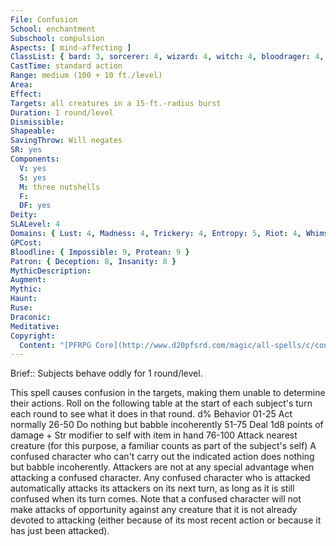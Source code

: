 ```yaml
---
File: Confusion
School: enchantment
Subschool: compulsion
Aspects: [ mind-affecting ]
ClassList: { bard: 3, sorcerer: 4, wizard: 4, witch: 4, bloodrager: 4, occultist: 4, psychic: 4, mesmerist: 3, spiritualist: 4 }
CastTime: standard action
Range: medium (100 + 10 ft./level)
Area: 
Effect: 
Targets: all creatures in a 15-ft.-radius burst
Duration: 1 round/level
Dismissible: 
Shapeable: 
SavingThrow: Will negates
SR: yes
Components:
  V: yes
  S: yes
  M: three nutshells
  F: 
  DF: yes
Deity: 
SLALevel: 4
Domains: { Lust: 4, Madness: 4, Trickery: 4, Entropy: 5, Riot: 4, Whimsy: 4 }
GPCost: 
Bloodline: { Impossible: 9, Protean: 9 }
Patron: { Deception: 8, Insanity: 8 }
MythicDescription: 
Augment: 
Mythic: 
Haunt: 
Ruse: 
Draconic: 
Meditative: 
Copyright:
  Content: "[PFRPG Core](http://www.d20pfsrd.com/magic/all-spells/c/confusion)"
---
```

Brief:: Subjects behave oddly for 1 round/level.

This spell causes confusion in the targets, making them unable to determine their actions. Roll on the following table at the start of each subject's turn each round to see what it does in that round. d% Behavior 01-25 Act normally 26-50 Do nothing but babble incoherently 51-75 Deal 1d8 points of damage + Str modifier to self with item in hand 76-100 Attack nearest creature (for this purpose, a familiar counts as part of the subject's self)  A confused character who can't carry out the indicated action does nothing but babble incoherently. Attackers are not at any special advantage when attacking a confused character. Any confused character who is attacked automatically attacks its attackers on its next turn, as long as it is still confused when its turn comes. Note that a confused character will not make attacks of opportunity against any creature that it is not already devoted to attacking (either because of its most recent action or because it has just been attacked).
